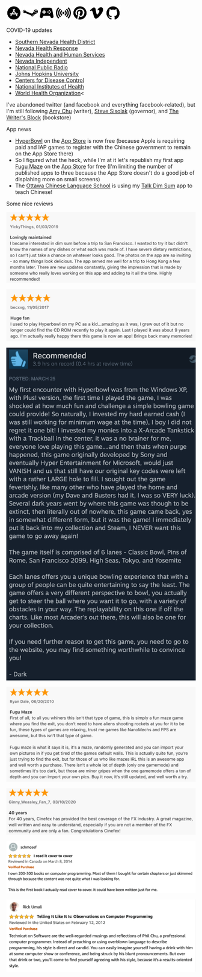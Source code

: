 <a href="https://apps.apple.com/us/developer/technicat-llc/id295241742"><img alt="App Store" src="/images/ionicons/svg/logo-apple-appstore.svg" height="40"></a>
<a href="https://store.steampowered.com/app/847530/HyperBowl/"><img alt="Steam" src="/images/ionicons/svg/logo-steam.svg" height="40"></a>
<a href="https://technicat.itch.io/"><img alt="Itch.io" src="/images/ionicons/svg/game-controller-sharp.svg" height="40"></a>
<a href="https://gamedevslikeyou.libsyn.com/phil-chu"><img alt="HomeTeam GameDev podcast" src="/images/ionicons/svg/radio-sharp.svg" height="40"></a>
<a href="https://www.pinterest.com/technicat/"><img alt="Pinterest" src="/images/ionicons/svg/logo-pinterest.svg" height="40"></a>
<a href="https://vimeo.com/user127637069"><img alt="Vimeo" src="/images/ionicons/svg/logo-vimeo.svg" height="40"></a>
<a href="https://github.com/technicat"><img alt="Github" src="/images/ionicons/svg/logo-github.svg" height="40"></a>

COVID-19 updates
* <a href="https://www.southernnevadahealthdistrict.org/">Southern Nevada Health District</a>
* <a href="https://nvhealthresponse.nv.gov/">Nevada Health Response</a>
* <a href="http://dpbh.nv.gov/coronavirus/">Nevada Health and Human Services</a>
* <a href="https://thenevadaindependent.com/coronavirus-data-nevada">Nevada Independent</a>
* <a href="https://www.npr.org/sections/health-shots/2020/09/01/816707182/map-tracking-the-spread-of-the-coronavirus-in-the-u-s">National Public Radio</a>
* <a href="https://coronavirus.jhu.edu/">Johns Hopkins University</a>
* <a href="https://www.cdc.gov/coronavirus/2019-nCoV/index.html">Centers for Disease Control</a>
* <a href="https://www.nih.gov/coronavirus">National Institutes of Health</a>
* <a href="https://www.who.int/emergencies/diseases/novel-coronavirus-2019">World Health Organization</a><

I've abandoned twitter (and facebook and everything facebook-related), but I'm still following <a href="https://twitter.com/AmyChu">Amy Chu</a> (writer),
<a href="https://twitter.com/SteveSisolak">Steve Sisolak</a> (governor), and
<a href="https://twitter.com/writersblocklv">The Writer's Block</a> (bookstore)

App news
* [HyperBowl](http://hyperbowl.fun/) on the [App Store](https://apps.apple.com/us/app/hyperbowl/id344209253) is now free (because Apple is requiring paid and IAP games to register with the Chinese government to remain on the App Store there)
* So I figured what the heck, while I'm at it let's republish my first app [Fugu Maze](https://technicat.itch.io/fugumaze) on the [App Store](https://apps.apple.com/us/app/fugu-maze/id295808255) for free (I'm limiting the number of published apps to three because the App Store doesn't do a good job of displahing more on small screens)
* The [Ottawa Chinese Language School](https://www.ocls-ottawa.ca/) is using my [Talk Dim Sum](http://talkdimsum.com/) app to teach Chinese!

Some nice reviews

<!-- [![talkdimsum review](/images/talkdimsum/appstore/talkdimsum-4-18-2020.png)](https://apps.apple.com/us/app/talk-dim-sum/id953929066)
[![talkdimsum review](/images/talkdimsum/appstore/talkdimsum-3-12-2019.png)](https://apps.apple.com/us/app/talk-dim-sum/id953929066) -->
[![talkdimsum review](/images/talkdimsum/appstore/talkdimsum-1-03-2019.png)](https://apps.apple.com/us/app/talk-dim-sum/id953929066)
<!-- [![talkdimsum review](/images/talkdimsum/appstore/talkdimsum-7-10-2018.png)](https://apps.apple.com/us/app/talk-dim-sum/id953929066)
[![talkdimsum review](/images/talkdimsum/appstore/talkdimsum-3-15-2018.png)](https://apps.apple.com/us/app/talk-dim-sum/id953929066) -->

<!-- [![hyperbowl review](/images/hyperbowl/appstore/8-21-2020.png)](https://apps.apple.com/us/app/hyperbowl/id344209253)
[![hyperbowl review](/images/hyperbowl/appstore/3-23-2020.png)](https://apps.apple.com/us/app/hyperbowl/id344209253) -->
[![hyperbowl review](/images/hyperbowl/appstore/11-05-2017.png)](https://apps.apple.com/us/app/hyperbowl/id344209253)
<!-- [![hyperbowl review](/images/hyperbowl/appstore/1-20-2015.png)](https://apps.apple.com/us/app/hyperbowl/id344209253)
[![hyperbowl review](/images/hyperbowl/appstore/7-03-2014.png)](https://apps.apple.com/us/app/hyperbowl/id344209253)
[![hyperbowl review](/images/hyperbowl/appstore/4-29-2014.png)](https://apps.apple.com/us/app/hyperbowl/id344209253)
[![hyperbowl review](/images/hyperbowl/appstore/01-16-2013.png)](https://apps.apple.com/us/app/hyperbowl/id344209253)
[![hyperbowl review](/images/hyperbowl/appstore/3-19-2011.png)](https://apps.apple.com/us/app/hyperbowl/id344209253) -->

<!-- [![hyperbowl review](/images/hyperbowl/steam/11-8-2020.png)](https://store.steampowered.com/app/847530/HyperBowl/)
[![hyperbowl review](/images/hyperbowl/steam/10-31-2020.png)](https://store.steampowered.com/app/847530/HyperBowl/) -->
[![hyperbowl review](/images/hyperbowl/steam/3-26-2020.png)](https://store.steampowered.com/app/847530/HyperBowl/)
<!-- [![hyperbowl review](/images/hyperbowl/steam/12-1-2019.png)](https://store.steampowered.com/app/847530/HyperBowl/)
[![hyperbowl review](/images/hyperbowl/steam/8-31-2019.png)](https://store.steampowered.com/app/847530/HyperBowl/)
[![hyperbowl review](/images/hyperbowl/steam/10-3-2018.png)](https://store.steampowered.com/app/847530/HyperBowl/) -->

[![fugu maze review](/images/fugumaze/6-20-2010.png)](https://apps.apple.com/us/app/fugu-maze/id295808255)

[![cinefex review](/images/cinefex/appstore/3-10-2020.png)](https://apps.apple.com/us/app/cinefex/id512379220)

<!-- [![learnunity review](/images/learnunity/reviews/ivokunzler.png)](https://www.amazon.com/Learn-Unity-Development-Technology-Action/dp/1430248750) -->
<!-- [![learnunity review](/images/learnunity/reviews/vincenttse.png)](https://www.amazon.com/Learn-Unity-Development-Technology-Action/dp/1430248750) -->
[![learnunity review](/images/learnunity/reviews/shmosef.png)](https://www.amazon.com/Learn-Unity-Development-Technology-Action/dp/1430248750)

[![technicatonsoftware review](/images/technicatonsoftware/reviews/technicatonsoftwarereview.png)](https://smile.amazon.com/Technicat-Software-Philip-Chu/dp/1082483958)
